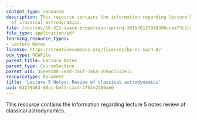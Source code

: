 ```yaml
---
content_type: resource
description: This resource contains the information regarding lecture 5 notes review
  of classical astrodynamics.
file: /courses/16-522-space-propulsion-spring-2015/6127948308ccbe73c1c44751e2509ae0_MIT16_522S15_Lecture5.pdf
file_type: application/pdf
learning_resource_types:
- Lecture Notes
license: https://creativecommons.org/licenses/by-nc-sa/4.0/
ocw_type: OCWFile
parent_title: Lecture Notes
parent_type: CourseSection
parent_uid: 35ee9188-780d-7a6f-7a6a-369ac1532e11
resourcetype: Document
title: 'Lecture 5 Notes: Review of classical astrodynamics'
uid: 61279483-08cc-be73-c1c4-4751e2509ae0
---
```

This resource contains the information regarding lecture 5 notes review of classical astrodynamics.
